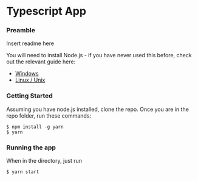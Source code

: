 Typescript App
==========================

### Preamble
Insert readme here

You will need to install Node.js - if you have never used this before,
check out the relevant guide here:
- [Windows](https://github.com/carl-eis/Ultimate.Setup/wiki/Windows-Setup)
- [Linux / Unix](https://github.com/carl-eis/Ultimate.Setup/wiki/Node.js-Linux)

### Getting Started

Assuming you have node.js installed, clone the repo. Once you are in
the repo folder, run these commands:

    $ npm install -g yarn
    $ yarn

### Running the app

When in the directory, just run

    $ yarn start

